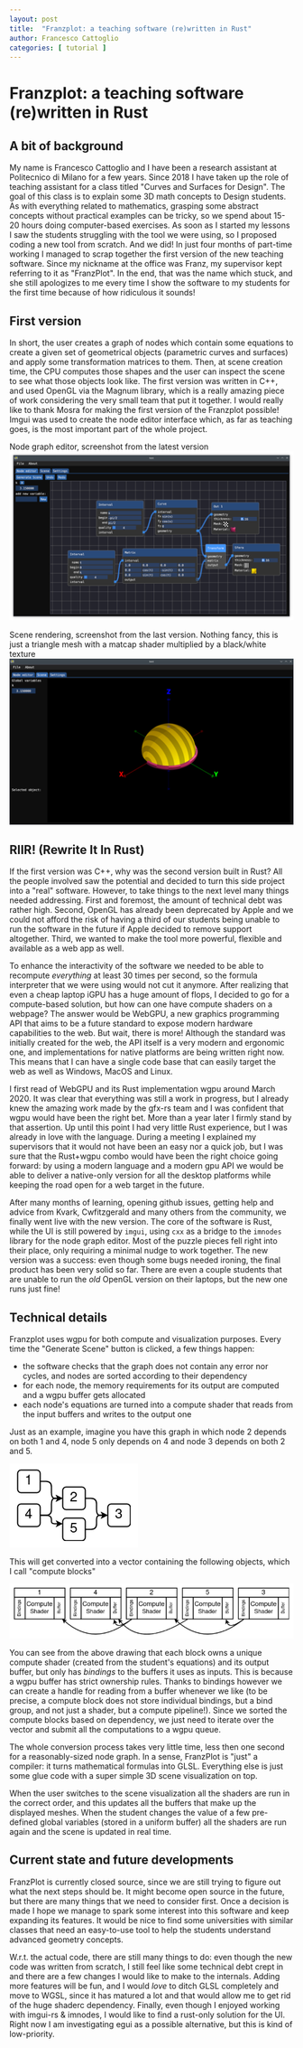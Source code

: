 ```yaml
---
layout: post
title:  "Franzplot: a teaching software (re)written in Rust"
author: Francesco Cattoglio
categories: [ tutorial ]
---
```

# Franzplot: a teaching software (re)written in Rust

## A bit of background
My name is Francesco Cattoglio and I have been a research assistant at Politecnico di Milano for a few years. Since 2018 I have taken up the role of teaching assistant for a class titled "Curves and Surfaces for Design". The goal of this class is to explain some 3D math concepts to Design students. As with everything related to mathematics, grasping some abstract concepts without practical examples can be tricky, so we spend about 15-20 hours doing computer-based exercises. As soon as I started my lessons I saw the students struggling with the tool we were using, so I proposed coding a new tool from scratch. And we did! In just four months of part-time working I managed to scrap together the first version of the new teaching software. Since my nickname at the office was Franz, my supervisor kept referring to it as "FranzPlot". In the end, that was the name which stuck, and she still apologizes to me every time I show the software to my students for the first time because of how ridiculous it sounds!

## First version
In short, the user creates a graph of nodes which contain some equations to create a given set of geometrical objects (parametric curves and surfaces) and apply some transformation matrices to them. Then, at scene creation time, the CPU computes those shapes and the user can inspect the scene to see what those objects look like.
The first version was written in C++, and used OpenGL via the Magnum library, which is a really amazing piece of work considering the very small team that put it together. I would really like to thank Mosra for making the first version of the Franzplot possible! Imgui was used to create the node editor interface which, as far as teaching goes, is the most important part of the whole project.

Node graph editor, screenshot from the latest version
![Node graph editing](https://github.com/francesco-cattoglio/stories/raw/main/assets/img/franzplot_nodes.png)

Scene rendering, screenshot from the last version. Nothing fancy, this is just a triangle mesh with a matcap shader multiplied by a black/white texture
![Node graph editing](https://github.com/francesco-cattoglio/stories/raw/main/assets/img/franzplot_scene.png)

## RIIR! (Rewrite It In Rust)
If the first version was C++, why was the second version built in Rust?  All the people involved saw the potential and decided to turn this side project into a "real" software. However, to take things to the next level many things needed addressing. First and foremost, the amount of technical debt was rather high. Second, OpenGL has already been deprecated by Apple and we could not afford the risk of having a third of our students being unable to run the software in the future if Apple decided to remove support altogether. Third, we wanted to make the tool more powerful, flexible and available as a web app as well.

To enhance the interactivity of the software we needed to be able to recompute *everything* at least 30 times per second, so the formula interpreter that we were using would not cut it anymore. After realizing that even a cheap laptop iGPU has a huge amount of flops, I decided to go for a compute-based solution, but how can one have compute shaders on a webpage? The answer would be WebGPU, a new graphics programming API that aims to be a future standard to expose modern hardware capabilities to the web. But wait, there is more! Although the standard was initially created for the web, the API itself is a very modern and ergonomic one, and implementations for native platforms are being written right now. This means that I can have a single code base that can easily target the web as well as Windows, MacOS and Linux.

I first read of WebGPU and its Rust implementation wgpu around March 2020. It was clear that everything was still a work in progress, but I already knew the amazing work made by the gfx-rs team and I was confident that wgpu would have been the right bet. More than a year later I firmly stand by that assertion.
Up until this point I had very little Rust experience, but I was already in love with the language. During a meeting I explained my supervisors that it would not have been an easy nor a quick job, but I was sure that the Rust+wgpu combo would have been the right choice going forward: by using a modern language and a modern gpu API we would be able to deliver a native-only version for all the desktop platforms while keeping the road open for a web target in the future.

After many months of learning, opening github issues, getting help and advice from Kvark, Cwfitzgerald and many others from the community, we finally went live with the new version. The core of the software is Rust, while the UI is still powered by `imgui`, using `cxx` as a bridge to the `imnodes` library for the node graph editor. Most of the puzzle pieces fell right into their place, only requiring a minimal nudge to work together.
The new version was a success: even though some bugs needed ironing, the final product has been very solid so far. There are even a couple students that are unable to run the *old* OpenGL version on their laptops, but the new one runs just fine!

## Technical details
Franzplot uses wgpu for both compute and visualization purposes. Every time the "Generate Scene" button is clicked, a few things happen:
- the software checks that the graph does not contain any error nor cycles, and nodes are sorted according to their dependency
- for each node, the memory requirements for its output are computed and a wgpu buffer gets allocated
- each node's equations are turned into a compute shader that reads from the input buffers and writes to the output one

Just as an example, imagine you have this graph in which node 2 depends on both 1 and 4, node 5 only depends on 4 and node 3 depends on both 2 and 5.

![Node graph editing](https://github.com/francesco-cattoglio/stories/raw/main/assets/img/nodes_graph.png)

This will get converted into a vector containing the following objects, which I call "compute blocks"

![Node graph editing](https://github.com/francesco-cattoglio/stories/raw/main/assets/img/processed_nodes.png)

You can see from the above drawing that each block owns a unique compute shader (created from the student's equations) and its output buffer, but only has *bindings* to the buffers it uses as inputs. This is because a wgpu buffer has strict ownership rules. Thanks to bindings however we can create a handle for reading from a buffer whenever we like (to be precise, a compute block does not store individual bindings, but a bind group, and not just a shader, but a compute pipeline!).
Since we sorted the compute blocks based on dependency, we just need to iterate over the vector and submit all the computations to a wgpu queue.

The whole conversion process takes very little time, less then one second for a reasonably-sized node graph. In a sense, FranzPlot is "just" a compiler: it turns mathematical formulas into GLSL. Everything else is just some glue code with a super simple 3D scene visualization on top.

When the user switches to the scene visualization all the shaders are run in the correct order, and this updates all the buffers that make up the displayed meshes. When the student changes the value of a few pre-defined global variables (stored in a uniform buffer) all the shaders are run again and the scene is updated in real time.

## Current state and future developments
FranzPlot is currently closed source, since we are still trying to figure out what the next steps should be. It might become open source in the future, but there are many things that we need to consider first. Once a decision is made I hope we manage to spark some interest into this software and keep expanding its features. It would be nice to find some universities with similar classes that need an easy-to-use tool to help the students understand advanced geometry concepts.

W.r.t. the actual code, there are still many things to do: even though the new code was written from scratch, I still feel like some technical debt crept in and there are a few changes I would like to make to the internals. Adding more features will be fun, and I would *love* to ditch GLSL completely and move to WGSL, since it has matured a lot and that would allow me to get rid of the huge shaderc dependency.
Finally, even though I enjoyed working with imgui-rs & imnodes, I would like to find a rust-only solution for the UI. Right now I am investigating egui as a possible alternative, but this is kind of low-priority.
